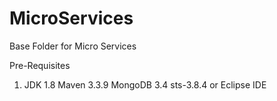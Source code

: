 # MicroServices
Base Folder for Micro Services

Pre-Requisites
1) JDK 1.8
Maven 3.3.9
MongoDB 3.4
sts-3.8.4 or Eclipse IDE

